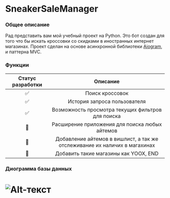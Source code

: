 __SneakerSaleManager__
===  
### Общее описание 

Рад представить вам мой учебный проект на Python.
Это бот создан для того что бы искать кроссовки со скидками в иностранных интернет магазинах.
Проект сделан на основе асинхронной библиотеки [Aiogram](https://github.com/aiogram/aiogram), и паттерна MVC.

### Функции

| Статус разработки| Описание| 
|:----------------:|:---------:|
| ✅ | Поиск кроссовок | 
| ✅ | История запроса пользователя | 
| ✅ | Возможность просмотра текущих фильтров для поиска | 
| 🔲 | Расширение приложения для поиска любых айтемов| 
| 🔲 | Добавление айтемов в вишлист, а так же отслеживание их наличих в магахинах  | 
| 🔲 | Добавить такие магазины как YOOX, END| 


### Диограмма базы данных
![Alt-текст](https://sun9-9.userapi.com/impg/Xz1EPlcFr6zr_JfhAlwYTSjA0vpH6xfc_RhuQQ/nkVE57OR3AA.jpg?size=668x400&quality=96&sign=e3edce615bd0ecae98c56c508898bf38&type=album "Диограмма БД")
=======

